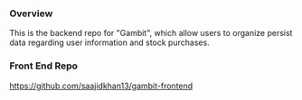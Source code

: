 ### Overview      
This is the backend repo for "Gambit", which allow users to organize persist data regarding user information and stock purchases.

### Front End Repo
https://github.com/saajidkhan13/gambit-frontend
